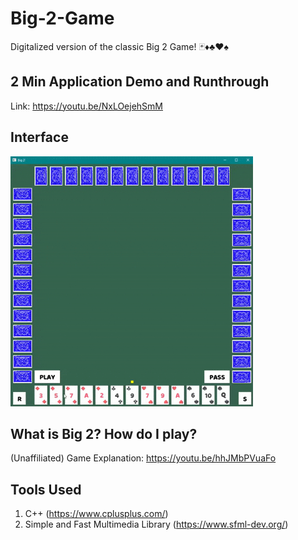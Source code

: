 # Big-2-Game

Digitalized version of the classic Big 2 Game! 🃏♦♣♥♠

## 2 Min Application Demo and Runthrough

Link: https://youtu.be/NxLOejehSmM

## Interface

<img src="Big2Demo-08-21-2022.gif" height="400"/>

## What is Big 2? How do I play?

(Unaffiliated) Game Explanation: https://youtu.be/hhJMbPVuaFo

## Tools Used
1. C++ (https://www.cplusplus.com/)
2. Simple and Fast Multimedia Library (https://www.sfml-dev.org/)
